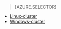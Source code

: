 > [AZURE.SELECTOR]
- [Linux-cluster](../articles/hdinsight/hdinsight-hadoop-run-samples-linux.md)
- [Windows-cluster](../articles/hdinsight/hdinsight-run-samples.md)


